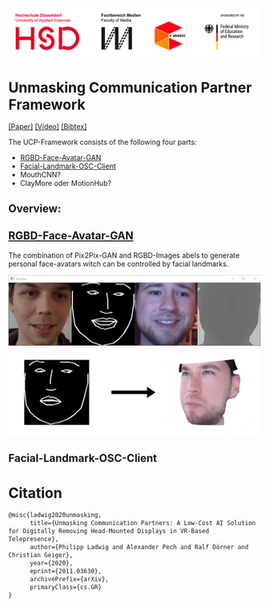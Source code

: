 
![alt text](headerLogo.jpg "Header")

# Unmasking Communication Partner Framework

[[Paper]](https://arxiv.org/abs/2011.03630)
[[Video]]()
[[Bibtex]](#Citation)

The UCP-Framework consists of the following four parts:
- [RGBD-Face-Avatar-GAN](RGBD-Face-Avatar-GAN)
- [Facial-Landmark-OSC-Client](Facial-Landmark-OSC-Client)
- MouthCNN?
- ClayMore oder MotionHub?

## Overview:

## [RGBD-Face-Avatar-GAN](RGBD-Face-Avatar-GAN)

The combination of Pix2Pix-GAN and RGBD-Images abels to generate personal face-avatars witch can be controlled 
by facial landmarks.

![alt text](RGBD-Face-Avatar-GAN/Images/RGBD-Face-Avatar-GAN2.png)
![alt text](RGBD-Face-Avatar-GAN/Images/Overview.png)

## Facial-Landmark-OSC-Client

# Citation
```
@misc{ladwig2020unmasking,
      title={Unmasking Communication Partners: A Low-Cost AI Solution for Digitally Removing Head-Mounted Displays in VR-Based Telepresence}, 
      author={Philipp Ladwig and Alexander Pech and Ralf Dörner and Christian Geiger},
      year={2020},
      eprint={2011.03630},
      archivePrefix={arXiv},
      primaryClass={cs.GR}
}
```


